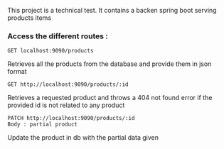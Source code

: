 This project is a technical test.
It contains a backen spring boot serving products items

### Access the different routes :
```
GET localhost:9090/products
```
Retrieves all the products from the database and provide them in json format

```
GET http://localhost:9090/products/:id
```
Retrieves a requested product and throws a 404 not found error if the provided id is not related to any product

```
PATCH http://localhost:9090/products/:id
Body : partial product
```
Update the product in db with the partial data given